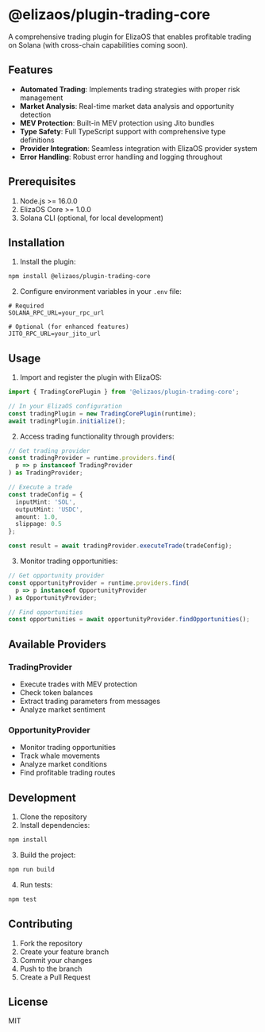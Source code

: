# @elizaos/plugin-trading-core

A comprehensive trading plugin for ElizaOS that enables profitable trading on Solana (with cross-chain capabilities coming soon).

## Features

- **Automated Trading**: Implements trading strategies with proper risk management
- **Market Analysis**: Real-time market data analysis and opportunity detection
- **MEV Protection**: Built-in MEV protection using Jito bundles
- **Type Safety**: Full TypeScript support with comprehensive type definitions
- **Provider Integration**: Seamless integration with ElizaOS provider system
- **Error Handling**: Robust error handling and logging throughout

## Prerequisites

1. Node.js >= 16.0.0
2. ElizaOS Core >= 1.0.0
3. Solana CLI (optional, for local development)

## Installation

1. Install the plugin:
```bash
npm install @elizaos/plugin-trading-core
```

2. Configure environment variables in your `.env` file:
```env
# Required
SOLANA_RPC_URL=your_rpc_url

# Optional (for enhanced features)
JITO_RPC_URL=your_jito_url
```

## Usage

1. Import and register the plugin with ElizaOS:

```typescript
import { TradingCorePlugin } from '@elizaos/plugin-trading-core';

// In your ElizaOS configuration
const tradingPlugin = new TradingCorePlugin(runtime);
await tradingPlugin.initialize();
```

2. Access trading functionality through providers:

```typescript
// Get trading provider
const tradingProvider = runtime.providers.find(
  p => p instanceof TradingProvider
) as TradingProvider;

// Execute a trade
const tradeConfig = {
  inputMint: 'SOL',
  outputMint: 'USDC',
  amount: 1.0,
  slippage: 0.5
};

const result = await tradingProvider.executeTrade(tradeConfig);
```

3. Monitor trading opportunities:

```typescript
// Get opportunity provider
const opportunityProvider = runtime.providers.find(
  p => p instanceof OpportunityProvider
) as OpportunityProvider;

// Find opportunities
const opportunities = await opportunityProvider.findOpportunities();
```

## Available Providers

### TradingProvider
- Execute trades with MEV protection
- Check token balances
- Extract trading parameters from messages
- Analyze market sentiment

### OpportunityProvider
- Monitor trading opportunities
- Track whale movements
- Analyze market conditions
- Find profitable trading routes

## Development

1. Clone the repository
2. Install dependencies:
```bash
npm install
```

3. Build the project:
```bash
npm run build
```

4. Run tests:
```bash
npm test
```

## Contributing

1. Fork the repository
2. Create your feature branch
3. Commit your changes
4. Push to the branch
5. Create a Pull Request

## License

MIT
